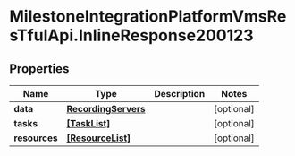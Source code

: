 # MilestoneIntegrationPlatformVmsResTfulApi.InlineResponse200123

## Properties
Name | Type | Description | Notes
------------ | ------------- | ------------- | -------------
**data** | [**RecordingServers**](RecordingServers.md) |  | [optional] 
**tasks** | [**[TaskList]**](TaskList.md) |  | [optional] 
**resources** | [**[ResourceList]**](ResourceList.md) |  | [optional] 

